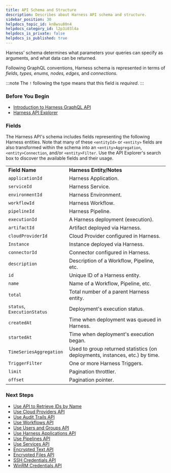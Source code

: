 ```yaml
---
title: API Schema and Structure
description: Describes about Harness API schema and structure.
sidebar_position: 30
helpdocs_topic_id: kn8wsu80n4
helpdocs_category_id: l2p3i03l4a
helpdocs_is_private: false
helpdocs_is_published: true
---
```


Harness' schema determines what parameters your queries can specify as arguments, and what data can be returned.

Following GraphQL conventions, Harness schema is represented in terms of *fields, types, enums, nodes, edges,* and *connections.*

:::note
The `!` following the type means that this field is *required*.
:::


### Before You Begin

* [​Introduction to Harness GraphQL API](harness-api.md)
* [Harness API Explorer](harness-api-explorer.md)

### Fields

The Harness API's schema includes fields representing the following Harness entities. Note that many of these `<entityId>` or `<entity>` fields are also transformed within the schema into an `<entity>Aggregation`, `<entity>Connection`, and/or `<entity>Filter`. Use the API Explorer's search box to discover the available fields and their usage.



|  |  |
| --- | --- |
| **Field Name** | **Harness Entity/Notes** |
| `applicationId` | Harness Application. |
| `serviceId` | Harness Service. |
| `environmentId` | Harness Environment. |
| `workflowId` | Harness Workflow. |
| `pipelineId` | Harness Pipeline. |
| `executionId` | A Harness deployment (execution). |
| `artifactId` | Artifact deployed via Harness. |
| `cloudProviderId` | Cloud Provider configured in Harness. |
| `Instance` | Instance deployed via Harness. |
| `connectorId` | Connector configured in Harness. |
| `description` | Description of a Workflow, Pipeline, etc. |
| `id` | Unique ID of a Harness entity. |
| `name` | Name of a Workflow, Pipeline, etc. |
| `total` | Total number of a parent Harness entity. |
| `status`, `ExecutionStatus` | Deployment's execution status. |
| `createdAt` | Time when deployment was queued in Harness. |
| `startedAt` | Time when deployment's execution began. |
| `TimeSeriesAggregation` | Used to group returned statistics (on deployments, instances, etc.) by time. |
| `TriggerFilter` | One or more Harness Triggers. |
| `limit` | Pagination throttler. |
| `offset` | Pagination pointer. |

### Next Steps

* [Use API to Retrieve IDs by Name](use-api-to-retrieve-i-ds-by-name.md)
* [Use Cloud Providers API](use-cloud-providers-api.md)
* [Use Audit Trails API](use-audit-trails-api.md)
* [Use Workflows API](use-workflows-api.md)
* [Use Users and Groups API](sample-queries-create-users-user-groups-and-assign-permissions.md)
* [Use Harness Applications API](use-harness-applications-api.md)
* [Use Pipelines API](use-pipelines-api.md)
* [Use Services API](use-services-api.md)
* [Encrypted Text API](api-encrypted-text.md)
* [Encrypted Files API](api-encrypted-files.md)
* [SSH Credentials API](api-ssh-credentials.md)
* [WinRM Credentials API](api-win-rm-credentials.md)

